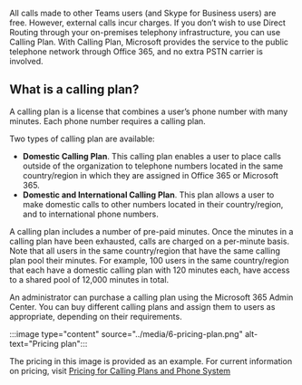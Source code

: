 
All calls made to other Teams users (and Skype for Business users) are free. However, external calls incur charges.  If you don’t wish to use Direct Routing through your on-premises telephony infrastructure, you can use Calling Plan. With Calling Plan, Microsoft provides the service to the public telephone network through Office 365, and no extra PSTN carrier is involved.

## What is a calling plan?

A calling plan is a license that combines a user’s phone number with many minutes. Each phone number requires a calling plan.

Two types of calling plan are available:

- **Domestic Calling Plan**. This calling plan enables a user to place calls outside of the organization to telephone numbers located in the same country/region in which they are assigned in Office 365 or Microsoft 365.
- **Domestic and International Calling Plan**. This plan allows a user to make domestic calls to other numbers located in their country/region, and to international phone numbers.

A calling plan includes a number of pre-paid minutes. Once the minutes in a calling plan have been exhausted, calls are charged on a per-minute basis. Note that all users in the same country/region that have the same calling plan pool their minutes. For example, 100 users in the same country/region that each have a domestic calling plan with 120 minutes each, have access to a shared pool of 12,000 minutes in total.

An administrator can purchase a calling plan using the Microsoft 365 Admin Center. You can buy different calling plans and assign them to users as appropriate, depending on their requirements.

:::image type="content" source="../media/6-pricing-plan.png" alt-text="Pricing plan":::

The pricing in this image is provided as an example. For current information on pricing, visit [Pricing for Calling Plans and Phone System](https://www.microsoft.com/microsoft-365/microsoft-teams/voice-calling)

